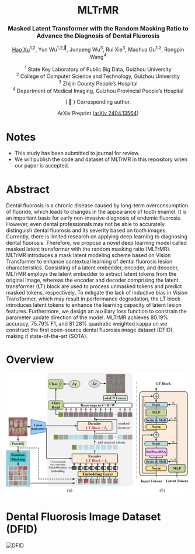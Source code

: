 <div align="center">
<h1>MLTrMR</h1>
<h3>Masked Latent Transformer with the Random Masking Ratio to Advance the Diagnosis of Dental Fluorosis</h3>

[Hao Xu](https://github.com/uxhao-o)<sup>1,2</sup>, Yun Wu<sup>1,2,:email:</sup>, Junpeng Wu<sup>3</sup>, Rui Xie<sup>3</sup>, Maohua Gu<sup>1,2</sup>, Rongpin Wang<sup>4</sup>

<sup>1</sup>  State Key Laboratory of Public Big Data, Guizhou University <br>
<sup>2</sup>  College of Computer Science and Technology, Guizhou University <br>
<sup>3</sup>  Zhijin County People’s Hospital <br>
<sup>4</sup>  Department of Medical Imaging, Guizhou Provincial People’s Hospital

( :email: ) Corresponding author. <!-- ( \* )Co-first authors, -->

ArXiv Preprint ([arXiv 2404.13564](https://arxiv.org/abs/2404.13564))
</div>

# Notes
- This study has been submitted to journal for review.
- We will publish the code and dataset of MLTrMR in this repository when our paper is accepted.

# Abstract
Dental fluorosis is a chronic disease caused by long-term overconsumption of fluoride, which leads to changes in the appearance of tooth enamel. It is an important basis for early non-invasive diagnosis of endemic fluorosis. However, even dental professionals may not be able to accurately distinguish dental fluorosis and its severity based on tooth images. Currently, there is limited research on applying deep learning to diagnosing dental fluorosis. Therefore, we propose a novel deep learning model called masked latent transformer with the random masking ratio (MLTrMR). MLTrMR introduces a mask latent modeling scheme based on Vision Transformer to enhance contextual learning of dental fluorosis lesion characteristics. Consisting of a latent embedder, encoder, and decoder, MLTrMR employs the latent embedder to extract latent tokens from the original image, whereas the encoder and decoder comprising the latent transformer (LT) block are used to process unmasked tokens and predict masked tokens, respectively. To mitigate the lack of inductive bias in Vision Transformer, which may result in performance degradation, the LT block introduces latent tokens to enhance the learning capacity of latent lesion features. Furthermore, we design an auxiliary loss function to constrain the parameter update direction of the model. MLTrMR achieves 80.19\% accuracy, 75.79\% F1, and 81.28\% quadratic weighted kappa on we construct the first open-source dental fluorosis image dataset (DFID), making it state-of-the-art (SOTA).

# Overview
![](./image/MLTrMR.png)

# Dental Fluorosis Image Dataset (DFID)
![DFID](image/dfid.png)
